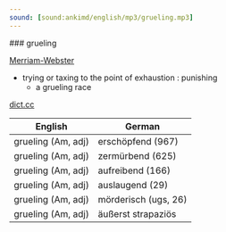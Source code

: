 ```yaml
---
sound: [sound:ankimd/english/mp3/grueling.mp3]
---
```


\### grueling

[Merriam-Webster](https://www.merriam-webster.com/dictionary/grueling)

- trying or taxing to the point of exhaustion : punishing
    - a grueling race

[dict.cc](https://www.dict.cc/grueling)

| English        | German       |
| -------------- | ------------ |
| grueling (Am, adj) | erschöpfend (967) |
| grueling (Am, adj) | zermürbend (625) |
| grueling (Am, adj) | aufreibend (166) |
| grueling (Am, adj) | auslaugend (29) |
| grueling (Am, adj) | mörderisch (ugs, 26) |
| grueling (Am, adj) | äußerst strapaziös |

